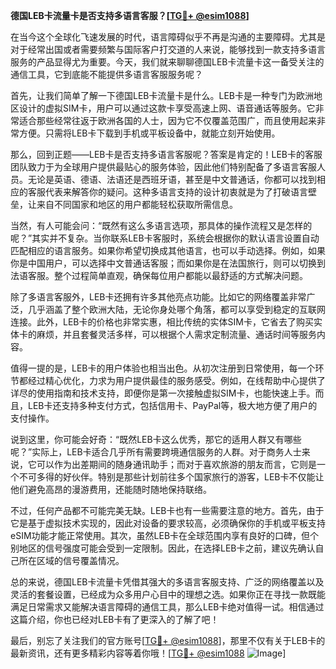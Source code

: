**德国LEB卡流量卡是否支持多语言客服？[[TG💪+ @esim1088](https://t.me/s/esim1088)]**

在当今这个全球化飞速发展的时代，语言障碍似乎不再是沟通的主要障碍。尤其是对于经常出国或者需要频繁与国际客户打交道的人来说，能够找到一款支持多语言服务的产品显得尤为重要。今天，我们就来聊聊德国LEB卡流量卡这一备受关注的通信工具，它到底能不能提供多语言客服服务呢？

首先，让我们简单了解一下德国LEB卡流量卡是什么。LEB卡是一种专门为欧洲地区设计的虚拟SIM卡，用户可以通过这款卡享受高速上网、语音通话等服务。它非常适合那些经常往返于欧洲各国的人士，因为它不仅覆盖范围广，而且使用起来非常方便。只需将LEB卡下载到手机或平板设备中，就能立刻开始使用。

那么，回到正题——LEB卡是否支持多语言客服呢？答案是肯定的！LEB卡的客服团队致力于为全球用户提供最贴心的服务体验，因此他们特别配备了多语言客服人员。无论是英语、德语、法语还是西班牙语，甚至是中文普通话，你都可以找到相应的客服代表来解答你的疑问。这种多语言支持的设计初衷就是为了打破语言壁垒，让来自不同国家和地区的用户都能轻松获取所需信息。

当然，有人可能会问：“既然有这么多语言选项，那具体的操作流程又是怎样的呢？”其实并不复杂。当你联系LEB卡客服时，系统会根据你的默认语言设置自动匹配相应的语言服务。如果你希望切换成其他语言，也可以手动选择。例如，如果你是中国用户，可以选择中文普通话客服；而如果你是在法国旅行，则可以切换到法语客服。整个过程简单直观，确保每位用户都能以最舒适的方式解决问题。

除了多语言客服外，LEB卡还拥有许多其他亮点功能。比如它的网络覆盖非常广泛，几乎涵盖了整个欧洲大陆，无论你身处哪个角落，都可以享受到稳定的互联网连接。此外，LEB卡的价格也非常实惠，相比传统的实体SIM卡，它省去了购买实体卡的麻烦，并且套餐灵活多样，可以根据个人需求定制流量、通话时间等服务内容。

值得一提的是，LEB卡的用户体验也相当出色。从初次注册到日常使用，每一个环节都经过精心优化，力求为用户提供最佳的服务感受。例如，在线帮助中心提供了详尽的使用指南和技术支持，即便你是第一次接触虚拟SIM卡，也能快速上手。而且，LEB卡还支持多种支付方式，包括信用卡、PayPal等，极大地方便了用户的支付操作。

说到这里，你可能会好奇：“既然LEB卡这么优秀，那它的适用人群又有哪些呢？”实际上，LEB卡适合几乎所有需要跨境通信服务的人群。对于商务人士来说，它可以作为出差期间的随身通讯助手；而对于喜欢旅游的朋友而言，它则是一个不可多得的好伙伴。特别是那些计划前往多个国家旅行的游客，LEB卡不仅能让他们避免高昂的漫游费用，还能随时随地保持联络。

不过，任何产品都不可能完美无缺。LEB卡也有一些需要注意的地方。首先，由于它是基于虚拟技术实现的，因此对设备的要求较高，必须确保你的手机或平板支持eSIM功能才能正常使用。其次，虽然LEB卡在全球范围内享有良好的口碑，但个别地区的信号强度可能会受到一定限制。因此，在选择LEB卡之前，建议先确认自己所在区域的信号覆盖情况。

总的来说，德国LEB卡流量卡凭借其强大的多语言客服支持、广泛的网络覆盖以及灵活的套餐设置，已经成为众多用户心目中的理想之选。如果你正在寻找一款既能满足日常需求又能解决语言障碍的通信工具，那么LEB卡绝对值得一试。相信通过这篇介绍，你也已经对LEB卡有了更深入的了解了吧！

最后，别忘了关注我们的官方账号[[TG💪+ @esim1088](https://t.me/s/esim1088)]，那里不仅有关于LEB卡的最新资讯，还有更多精彩内容等着你哦！[[TG💪+ @esim1088](https://t.me/s/esim1088) ![Image](https://i.postimg.cc/4NQfJmqS/Snipaste-2025-05-13-00-14-12.png)]